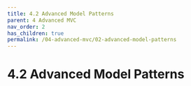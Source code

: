 ```yaml
---
title: 4.2 Advanced Model Patterns
parent: 4 Advanced MVC
nav_order: 2
has_children: true
permalink: /04-advanced-mvc/02-advanced-model-patterns
---
```

# 4.2 Advanced Model Patterns